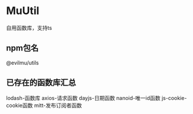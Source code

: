 # MuUtil

自用函数库，支持ts

## npm包名

@evilmu/utils

## 已存在的函数库汇总

lodash-函数库
axios-请求函数
dayjs-日期函数
nanoid-唯一id函数
js-cookie-cookie函数
mitt-发布订阅者函数
